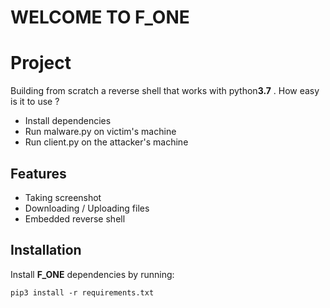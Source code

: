 # WELCOME TO F_ONE
Project
========
Building from scratch a reverse shell that works with python**3.7** . 
How easy is it to use ?  
- Install dependencies
- Run malware.py on victim's machine
- Run client.py on the attacker's machine

Features
--------

- Taking screenshot
- Downloading / Uploading files
- Embedded reverse shell

Installation
------------

Install **F_ONE** dependencies by running:

  ```
  pip3 install -r requirements.txt
  ```
